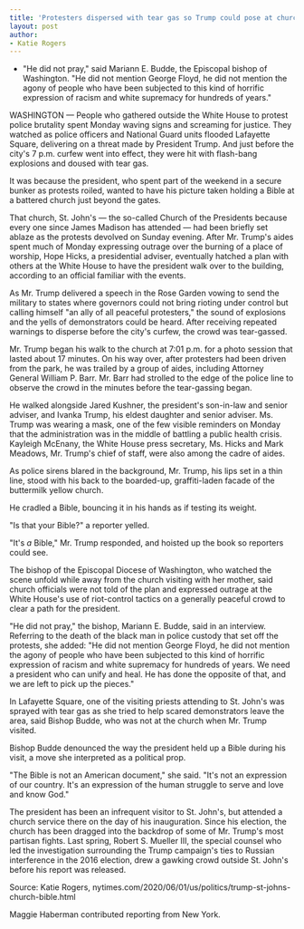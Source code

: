```yaml
---
title: 'Protesters dispersed with tear gas so Trump could pose at church'
layout: post
author:
- Katie Rogers
---
```


- "He did not pray," said Mariann E. Budde, the Episcopal bishop of Washington. "He did not mention George Floyd, he did not mention the agony of people who have been subjected to this kind of horrific expression of racism and white supremacy for hundreds of years."

WASHINGTON — People who gathered outside the White House to protest police brutality spent Monday waving signs and screaming for justice. They watched as police officers and National Guard units flooded Lafayette Square, delivering on a threat made by President Trump. And just before the city's 7 p.m. curfew went into effect, they were hit with flash-bang explosions and doused with tear gas.

It was because the president, who spent part of the weekend in a secure bunker as protests roiled, wanted to have his picture taken holding a Bible at a battered church just beyond the gates.

That church, St. John's — the so-called Church of the Presidents because every one since James Madison has attended — had been briefly set ablaze as the protests devolved on Sunday evening. After Mr. Trump's aides spent much of Monday expressing outrage over the burning of a place of worship, Hope Hicks, a presidential adviser, eventually hatched a plan with others at the White House to have the president walk over to the building, according to an official familiar with the events.

As Mr. Trump delivered a speech in the Rose Garden vowing to send the military to states where governors could not bring rioting under control but calling himself "an ally of all peaceful protesters," the sound of explosions and the yells of demonstrators could be heard. After receiving repeated warnings to disperse before the city's curfew, the crowd was tear-gassed.

Mr. Trump began his walk to the church at 7:01 p.m. for a photo session that lasted about 17 minutes. On his way over, after protesters had been driven from the park, he was trailed by a group of aides, including Attorney General William P. Barr. Mr. Barr had strolled to the edge of the police line to observe the crowd in the minutes before the tear-gassing began.

He walked alongside Jared Kushner, the president's son-in-law and senior adviser, and Ivanka Trump, his eldest daughter and senior adviser. Ms. Trump was wearing a mask, one of the few visible reminders on Monday that the administration was in the middle of battling a public health crisis. Kayleigh McEnany, the White House press secretary, Ms. Hicks and Mark Meadows, Mr. Trump's chief of staff, were also among the cadre of aides.

As police sirens blared in the background, Mr. Trump, his lips set in a thin line, stood with his back to the boarded-up, graffiti-laden facade of the buttermilk yellow church.

He cradled a Bible, bouncing it in his hands as if testing its weight.

"Is that your Bible?" a reporter yelled.

"It's *a* Bible," Mr. Trump responded, and hoisted up the book so reporters could see.

The bishop of the Episcopal Diocese of Washington, who watched the scene unfold while away from the church visiting with her mother, said church officials were not told of the plan and expressed outrage at the White House's use of riot-control tactics on a generally peaceful crowd to clear a path for the president.

"He did not pray," the bishop, Mariann E. Budde, said in an interview. Referring to the death of the black man in police custody that set off the protests, she added: "He did not mention George Floyd, he did not mention the agony of people who have been subjected to this kind of horrific expression of racism and white supremacy for hundreds of years. We need a president who can unify and heal. He has done the opposite of that, and we are left to pick up the pieces."

In Lafayette Square, one of the visiting priests attending to St. John's was sprayed with tear gas as she tried to help scared demonstrators leave the area, said Bishop Budde, who was not at the church when Mr. Trump visited.

Bishop Budde denounced the way the president held up a Bible during his visit, a move she interpreted as a political prop.

"The Bible is not an American document," she said. "It's not an expression of our country. It's an expression of the human struggle to serve and love and know God."

The president has been an infrequent visitor to St. John's, but attended a church service there on the day of his inauguration. Since his election, the church has been dragged into the backdrop of some of Mr. Trump's most partisan fights. Last spring, Robert S. Mueller III, the special counsel who led the investigation surrounding the Trump campaign's ties to Russian interference in the 2016 election, drew a gawking crowd outside St. John's before his report was released.

Source: Katie Rogers, nytimes.com/2020/06/01/us/politics/trump-st-johns-church-bible.html

Maggie Haberman contributed reporting from New York.
